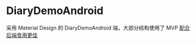 # DiaryDemoAndroid
采用 Material Design 的 DiaryDemoAndroid 端，大部分结构使用了 MVP
[配合后端食用更佳](https://github.com/Vonderisland/DiaryDemoBack-end)
